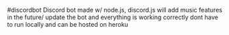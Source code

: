 #discordbot
Discord bot made w/ node.js, discord.js
will add music features in the future/ update the bot and everything is working correctly dont have to run locally and can be hosted on heroku